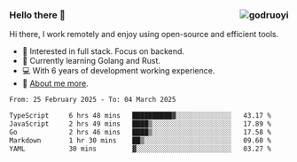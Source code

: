 ### Hello there 👋 <img align="right" src="https://github-readme-stats.vercel.app/api?username=godruoyi&show_icons=true" alt="godruoyi" />

Hi there, I work remotely and enjoy using open-source and efficient tools.

- 🔭 Interested in full stack. Focus on backend.
- 🌱 Currently learning Golang and Rust.
- 💻 With 6 years of development working experience.
- 👒 [About me more](https://godruoyi.com/posts/about-godruoyi).



<!--START_SECTION:waka-->

```txt
From: 25 February 2025 - To: 04 March 2025

TypeScript     6 hrs 48 mins   ██████████▓░░░░░░░░░░░░░░   43.17 %
JavaScript     2 hrs 49 mins   ████▒░░░░░░░░░░░░░░░░░░░░   17.89 %
Go             2 hrs 46 mins   ████▒░░░░░░░░░░░░░░░░░░░░   17.58 %
Markdown       1 hr 30 mins    ██▒░░░░░░░░░░░░░░░░░░░░░░   09.60 %
YAML           30 mins         ▓░░░░░░░░░░░░░░░░░░░░░░░░   03.27 %
```

<!--END_SECTION:waka-->
